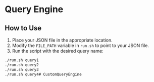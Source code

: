 # Query Engine

## How to Use

1. Place your JSON file in the appropriate location.
2. Modify the `FILE_PATH` variable in `run.sh` to point to your JSON file.
3. Run the script with the desired query name:

```bash
./run.sh query1
./run.sh query2
./run.sh query3
./run.sh query4# CustomQueryEngine
